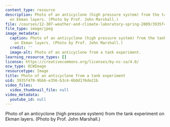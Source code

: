 ```yaml
---
content_type: resource
description: Photo of an anticyclone (high pressure system) from the tank experiment
  on Ekman layers. (Photo by Prof. John Marshall.)
file: /courses/12-307-weather-and-climate-laboratory-spring-2009/3935f4789bb6e356b3c46b0d176de21b_12-307s09-th.jpg
file_type: image/jpeg
image_metadata:
  caption: Photo of an anticyclone (high pressure system) from the tank experiment
    on Ekman layers. (Photo by Prof. John Marshall.)
  credit: ''
  image-alt: Photo of an anticyclone from a tank experiment.
learning_resource_types: []
license: https://creativecommons.org/licenses/by-nc-sa/4.0/
ocw_type: OCWImage
resourcetype: Image
title: Photo of an anticyclone from a tank experiment
uid: 3935f478-9bb6-e356-b3c4-6b0d176de21b
video_files:
  video_thumbnail_file: null
video_metadata:
  youtube_id: null
---
```

Photo of an anticyclone (high pressure system) from the tank experiment on Ekman layers. (Photo by Prof. John Marshall.)
